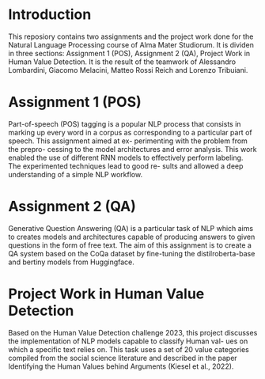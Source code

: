 # Introduction
This reposiory contains two assignments and the project work done for the Natural Language Processing course of Alma Mater Studiorum.
It is dividen in three sections: Assignment 1 (POS), Assignment 2 (QA), Project Work in Human Value Detection. It is the result of the teamwork of Alessandro Lombardini, Giacomo Melacini, Matteo Rossi Reich and Lorenzo Tribuiani.

# Assignment 1 (POS)
Part-of-speech (POS) tagging is a popular NLP
process that consists in marking up every word
in a corpus as corresponding to a particular
part of speech. This assignment aimed at ex-
perimenting with the problem from the prepro-
cessing to the model architectures and error
analysis. This work enabled the use of different
RNN models to effectively perform labeling.
The experimented techniques lead to good re-
sults and allowed a deep understanding of a
simple NLP workflow.

# Assignment 2 (QA)
Generative Question Answering (QA) is a particular task of NLP which aims to creates models and architectures capable of producing answers to given questions in the form of free text. The aim of this assignment is to create
a QA system based on the CoQa dataset by
fine-tuning the distilroberta-base and bertiny
models from Huggingface.

# Project Work in Human Value Detection
Based on the Human Value Detection challenge
2023, this project discusses the implementation
of NLP models capable to classify Human val-
ues on which a specific text relies on. This task
uses a set of 20 value categories compiled from
the social science literature and described in
the paper Identifying the Human Values behind
Arguments (Kiesel et al., 2022).
